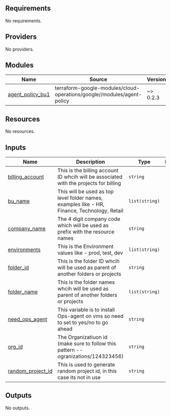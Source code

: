 ## Requirements

No requirements.

## Providers

No providers.

## Modules

| Name | Source | Version |
|------|--------|---------|
| <a name="module_agent_policy_bu1"></a> [agent\_policy\_bu1](#module\_agent\_policy\_bu1) | terraform-google-modules/cloud-operations/google//modules/agent-policy | ~> 0.2.3 |

## Resources

No resources.

## Inputs

| Name | Description | Type | Default | Required |
|------|-------------|------|---------|:--------:|
| <a name="input_billing_account"></a> [billing\_account](#input\_billing\_account) | This is the billing account ID whcih will be associated with the projects for billing | `string` | `""` | no |
| <a name="input_bu_name"></a> [bu\_name](#input\_bu\_name) | This will be used as top level folder names, examples like - HR, Finance, Technology, Retail | `list(string)` | `[]` | no |
| <a name="input_company_name"></a> [company\_name](#input\_company\_name) | The 4 digit company code which will be used as prefix with the resource names | `string` | `""` | no |
| <a name="input_environments"></a> [environments](#input\_environments) | This is the Environment values like - prod, test, dev | `list(string)` | `[]` | no |
| <a name="input_folder_id"></a> [folder\_id](#input\_folder\_id) | This is the folder ID whcih will be used as parent of another folders or projects | `string` | `""` | no |
| <a name="input_folder_name"></a> [folder\_name](#input\_folder\_name) | This is the folder names whcih will be used as parent of another folders or projects | `list(string)` | `[]` | no |
| <a name="input_need_ops_agent"></a> [need\_ops\_agent](#input\_need\_ops\_agent) | This variable is to install Ops-agent on vms so need to set to yes/no to go ahead | `string` | `"no"` | no |
| <a name="input_org_id"></a> [org\_id](#input\_org\_id) | The Organizatiuon id (make sure to follow this pattern -- ogranizations/124323456) | `string` | `""` | no |
| <a name="input_random_project_id"></a> [random\_project\_id](#input\_random\_project\_id) | This is used to generate random project id, in this case its not in use | `string` | `""` | no |

## Outputs

No outputs.
